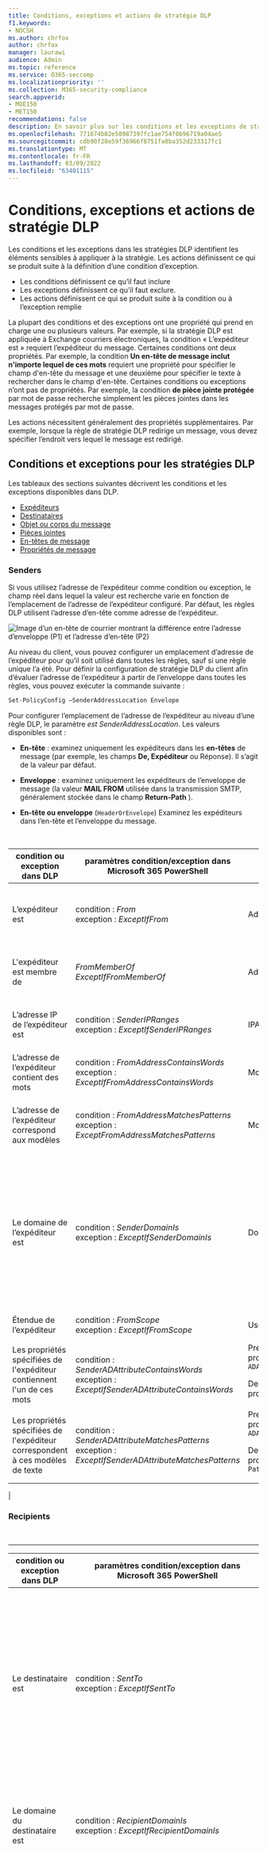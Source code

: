 ```yaml
---
title: Conditions, exceptions et actions de stratégie DLP
f1.keywords:
- NOCSH
ms.author: chrfox
author: chrfox
manager: laurawi
audience: Admin
ms.topic: reference
ms.service: O365-seccomp
ms.localizationpriority: ''
ms.collection: M365-security-compliance
search.appverid:
- MOE150
- MET150
recommendations: false
description: En savoir plus sur les conditions et les exceptions de stratégie dlp
ms.openlocfilehash: 771674b82e50987397fc1ae754f0b96719a04ae5
ms.sourcegitcommit: cdb90f28e59f36966f8751fa8ba352d233317fc1
ms.translationtype: MT
ms.contentlocale: fr-FR
ms.lasthandoff: 03/09/2022
ms.locfileid: "63401115"
---
```

# <a name="dlp-policy-conditions-exceptions-and-actions"></a>Conditions, exceptions et actions de stratégie DLP

Les conditions et les exceptions dans les stratégies DLP identifient les éléments sensibles à appliquer à la stratégie. Les actions définissent ce qui se produit suite à la définition d’une condition d’exception.

- Les conditions définissent ce qu’il faut inclure
- Les exceptions définissent ce qu’il faut exclure.
- Les actions définissent ce qui se produit suite à la condition ou à l’exception remplie

La plupart des conditions et des exceptions ont une propriété qui prend en charge une ou plusieurs valeurs. Par exemple, si la stratégie DLP est appliquée à Exchange courriers électroniques, la condition « L’expéditeur est » requiert l’expéditeur du message. Certaines conditions ont deux propriétés. Par exemple, la condition **Un en-tête de message inclut n'importe lequel de ces mots** requiert une propriété pour spécifier le champ d'en-tête du message et une deuxième pour spécifier le texte à rechercher dans le champ d'en-tête. Certaines conditions ou exceptions n’ont pas de propriétés. Par exemple, la condition **de pièce jointe protégée** par mot de passe recherche simplement les pièces jointes dans les messages protégés par mot de passe.

Les actions nécessitent généralement des propriétés supplémentaires. Par exemple, lorsque la règle de stratégie DLP redirige un message, vous devez spécifier l’endroit vers lequel le message est redirigé.
<!-- Some actions have multiple properties that are available or required. For example, when the rule adds a header field to the message header, you need to specify both the name and value of the header. When the rule adds a disclaimer to messages, you need to specify the disclaimer text, but you can also specify where to insert the text, or what to do if the disclaimer can't be added to the message. Typically, you can configure multiple actions in a rule, but some actions are exclusive. For example, one rule can't reject and redirect the same message.-->

## <a name="conditions-and-exceptions-for-dlp-policies"></a>Conditions et exceptions pour les stratégies DLP

Les tableaux des sections suivantes décrivent les conditions et les exceptions disponibles dans DLP.

- [Expéditeurs](#senders)
- [Destinataires](#recipients)
- [Objet ou corps du message](#message-subject-or-body)
- [Pièces jointes](#attachments)
- [En-têtes de message](#message-headers)
- [Propriétés de message](#message-properties)

### <a name="senders"></a>Senders

Si vous utilisez l’adresse de l’expéditeur comme condition ou exception, le champ réel dans lequel la valeur est recherche varie en fonction de l’emplacement de l’adresse de l’expéditeur configuré. Par défaut, les règles DLP utilisent l’adresse d’en-tête comme adresse de l’expéditeur.

![Image d’un en-tête de courrier montrant la différence entre l’adresse d’enveloppe (P1) et l’adresse d’en-tête (P2)](../media/dlp-conditions-exceptions-meetinginvite-callouts.png)

Au niveau du client, vous pouvez configurer un emplacement d’adresse de l’expéditeur pour qu’il soit utilisé dans toutes les règles, sauf si une règle unique l’a été. Pour définir la configuration de stratégie DLP du client afin d’évaluer l’adresse de l’expéditeur à partir de l’enveloppe dans toutes les règles, vous pouvez exécuter la commande suivante :

```PowerShell
Set-PolicyConfig –SenderAddressLocation Envelope
```

Pour configurer l’emplacement de l’adresse de l’expéditeur au niveau d’une règle DLP, le paramètre _est SenderAddressLocation_. Les valeurs disponibles sont :

- **En-tête** : examinez uniquement les expéditeurs dans les **en-têtes** de message (par exemple, les champs **De, Expéditeur** ou Réponse). Il s’agit de la valeur par défaut.

- **Enveloppe** : examinez uniquement les expéditeurs de l’enveloppe de message (la valeur **MAIL FROM** utilisée dans la transmission SMTP, généralement stockée dans le champ **Return-Path** ).

- **En-tête ou enveloppe** (`HeaderOrEnvelope`) Examinez les expéditeurs dans l’en-tête et l’enveloppe du message.
<br>

|condition ou exception dans DLP|paramètres condition/exception dans Microsoft 365 PowerShell|type de propriété|description|
|---|---|---|---|
|L’expéditeur est|condition : *From* <br/> exception : *ExceptIfFrom*|Adresses|Messages envoyés par les boîtes aux lettres, les utilisateurs de messagerie, les contacts de messagerie ou les groupes Microsoft 365 spécifiés dans l’organisation.|
|L'expéditeur est membre de |_FromMemberOf_ <br/> _ExceptIfFromMemberOf_|Adresses|Messages envoyés par un membre du groupe de distribution, du groupe de sécurité à messagerie ou du groupe Microsoft 365 spécifié.|
|L’adresse IP de l’expéditeur est|condition : *SenderIPRanges*<br/> exception : *ExceptIfSenderIPRanges*|IPAddressRanges|Messages dans lesquels l'adresse IP de l'expéditeur correspond à l'adresse IP spécifiée ou figure dans la plage d'adresses IP spécifiée.|
|L’adresse de l’expéditeur contient des mots|condition : *FromAddressContainsWords* <br/> exception : *ExceptIfFromAddressContainsWords*|Mots|Messages contenant les mots spécifiés dans l'adresse de l'expéditeur.|
|L’adresse de l’expéditeur correspond aux modèles|condition : *FromAddressMatchesPatterns* <br/> exception : *ExceptFromAddressMatchesPatterns*|Modèles|Messages dans lesquels l'adresse de messagerie de l'expéditeur contient des modèles de texte qui correspondent aux expressions régulières spécifiées.|
|Le domaine de l’expéditeur est|condition : *SenderDomainIs* <br/> exception : *ExceptIfSenderDomainIs*|DomainName|Messages dans lesquels le domaine de l'adresse de messagerie de l'expéditeur correspond à la valeur spécifiée. Si vous devez rechercher des domaines d’expéditeur qui  contiennent le domaine spécifié (par exemple, n’importe quel sous-domaine d’un domaine), utilisez la condition **Correspondances** d’adresse de l’expéditeur (*FromAddressMatchesPatterns*) et spécifiez le domaine à l’aide de la syntaxe : '\.domaincom\.$'.|
|Étendue de l’expéditeur|condition : *FromScope* <br/> exception : *ExceptIfFromScope*|UserScopeFrom|Messages envoyés par des expéditeurs internes ou externes.|
|Les propriétés spécifiées de l'expéditeur contiennent l'un de ces mots|condition : *SenderADAttributeContainsWords* <br/> exception : *ExceptIfSenderADAttributeContainsWords*|Première propriété : `ADAttribute` <p> Deuxième propriété : `Words`|Messages dans lesquels l'attribut Active Directory spécifié de l'expéditeur contient l'un des mots spécifiés.|
|Les propriétés spécifiées de l'expéditeur correspondent à ces modèles de texte|condition : *SenderADAttributeMatchesPatterns* <br/> exception : *ExceptIfSenderADAttributeMatchesPatterns*|Première propriété : `ADAttribute` <p> Deuxième propriété : `Patterns`|Messages dans lesquels l'attribut Active Directory spécifié de l'expéditeur contient des modèles de texte qui correspondent aux expressions régulières spécifiées.|
|

### <a name="recipients"></a>Recipients

<br>

****

|condition ou exception dans DLP|paramètres condition/exception dans Microsoft 365 PowerShell|type de propriété|description|
|---|---|---|---|
|Le destinataire est|condition : *SentTo* <br/> exception : *ExceptIfSentTo*|Adresses|Messages dans lequel l’un des destinataires est la boîte aux lettres, l’utilisateur de messagerie ou le contact de messagerie spécifié dans l’organisation. Les destinataires peuvent se trouver dans les champs **À**, **Cc** ou **Cci** du message.|
|Le domaine du destinataire est|condition : *RecipientDomainIs* <br/> exception : *ExceptIfRecipientDomainIs*|DomainName|Messages dans lequel le domaine de l’adresse e-mail du destinataire correspond à la valeur spécifiée.|
|L'adresse du destinataire contient les mots|condition : *AnyOfRecipientAddressContainsWords* <br/> exception : *ExceptIfAnyOfRecipientAddressContainsWords*|Mots|Messages contenant les mots spécifiés dans l'adresse du destinataire. <br/>**Remarque** : cette condition ne tient pas compte des messages qui sont envoyés aux adresses proxy du destinataire. Elle correspond uniquement aux messages qui sont envoyés à l’adresse de messagerie principale du destinataire.|
|L’adresse du destinataire correspond aux modèles|condition : *AnyOfRecipientAddressMatchesPatterns* <br/> exception : *ExceptIfAnyOfRecipientAddressMatchesPatterns*|Modèles|Messages dans lesquels l'adresse de messagerie du destinataire contient des modèles de texte qui correspondent aux expressions régulières spécifiées. <br/> **Remarque** : cette condition ne tient pas compte des messages qui sont envoyés aux adresses proxy du destinataire. Elle correspond uniquement aux messages qui sont envoyés à l’adresse de messagerie principale du destinataire.|
|Envoyé au membre de|condition : *SentToMemberOf* <br/> exception : *ExceptIfSentToMemberOf*|Adresses|Messages qui contiennent des destinataires membres du groupe de distribution spécifié, du groupe de sécurité à messagerie ou du groupe Microsoft 365 messagerie. Le groupe peut se trouver dans les champs **To**, **Cc** ou **Bcc** du message.|
|Les propriétés spécifiées de l'expéditeur contiennent l'un de ces mots |_RecipientADAttributeContainsWords_ <br/> _ExceptIfRecipientADAttributeContainsWords_|Première propriété : `ADAttribute` <p> Deuxième propriété : `Words`|Messages dans lesquels l'attribut Active Directory spécifié d'un destinataire contient certains mots spécifiés. <p> Notez que l'attribut **Country** requiert la valeur de code pays à deux lettres (par exemple, DE pour l'Allemagne).|
|Les propriétés spécifiées du destinataire correspondent à ces modèles de texte |_RecipientADAttributeMatchesPatterns_ <br/> _ExceptIfRecipientADAttributeMatchesPatterns_|Première propriété : `ADAttribute` <p> Deuxième propriété : `Patterns`|Messages dans lesquels l'attribut Active Directory spécifié d'un destinataire contient des modèles de texte qui correspondent à l'expression régulière spécifiée.|
|

### <a name="message-subject-or-body"></a>Objet ou corps du message

<br>

****

|condition ou exception dans DLP|paramètres condition/exception dans Microsoft 365 PowerShell|type de propriété|description|
|---|---|---|---|
|L’objet contient des mots ou des expressions|condition : *SubjectContainsWords* <br/> exception : *ExceptIf SubjectContainsWords*|Mots|Messages dans lesquels le champ Subject contient les mots spécifiés.|
|L’objet correspond aux modèles|condition : *SubjectMatchesPatterns* <br/> exception : *ExceptIf SubjectMatchesPatterns*|Modèles|Messages dans lequel le champ Objet contient des modèles de texte qui correspondent aux expressions régulières spécifiées.|
|Le contenu contient|condition : *ContentContainsSensitiveInformation* <br/> exception *ExceptIfContentContainsSensitiveInformation*|SensitiveInformationTypes|Messages ou documents qui contiennent des informations sensibles telles que définies par les stratégies de protection contre la perte de données (DLP).|
|Modèle de correspondances objet ou corps|condition : *SubjectOrBodyMatchesPatterns* <br/> exception : *ExceptIfSubjectOrBodyMatchesPatterns*|Modèles|Messages dans lequel le champ d’objet ou le corps du message contient des modèles de texte qui correspondent aux expressions régulières spécifiées.|
|L’objet ou le corps contient des mots|condition : *SubjectOrBodyContainsWords* <br/> exception : *ExceptIfSubjectOrBodyContainsWords*|Mots|Messages qui ont les mots spécifiés dans le champ d’objet ou le corps du message|
|

### <a name="attachments"></a>Attachments

<br>

****

|condition ou exception dans DLP|paramètres condition/exception dans Microsoft 365 PowerShell|type de propriété|description|
|---|---|---|---|
|La pièce jointe est protégée par mot de passe|condition : *DocumentIsPasswordProtected* <br/> exception : *ExceptIfDocumentIsPasswordProtected*|none|Messages dans lesquels une pièce jointe est protégée par mot de passe (et ne peut donc pas être analysée). La détection de mot de passe fonctionne uniquement Office documents, .zip fichiers et fichiers .7z.|
|L’extension de fichier de la pièce jointe est|condition : *ContentExtensionMatchesWords* <br/> exception : *ExceptIfContentExtensionMatchesWords*|Mots|Messages dans lesquels l'extension de fichier de la pièce jointe correspond à l'un des mots spécifiés.|
|Le contenu d’une pièce jointe n’a pas pu être analysé|condition : *DocumentIsUnsupported* <br/>exception : *ExceptIf DocumentIsUnsupported*|s/o|Messages dans lequel une pièce jointe n’est pas reconnue en Exchange Online.|
|Le contenu d’une pièce jointe n’a pas terminé l’analyse|condition : *ProcessingLimitExceeded* <br/> exception : *ExceptIfProcessingLimitExceeded*|s/o|Messages pour lesquels le moteur de règles n'a pas pu terminer l'analyse des pièces jointes. Vous pouvez utiliser cette condition pour créer des règles qui fonctionnent conjointement pour identifier et traiter les messages dont le contenu n'a pas pu être entièrement analysé.|
|Le nom du document contient des mots|condition : *DocumentNameMatchesWords* <br/> exception : *ExceptIfDocumentNameMatchesWords*|Mots|Messages dans lequel le nom de fichier d’une pièce jointe correspond à l’un des mots spécifiés.|
|Le nom du document correspond aux modèles|condition : *DocumentNameMatchesPatterns* <br/> exception : *ExceptIfDocumentNameMatchesPatterns*|Modèles|Messages dans lesquels le nom de fichier d'une pièce jointe contient des modèles de texte qui correspondent aux expressions régulières spécifiées.|
|La propriété du document est|condition : *ContentPropertyContainsWords* <br/> exception : *ExceptIfContentPropertyContainsWords*|Mots|Messages ou documents dans lequel l’extension de fichier d’une pièce jointe correspond à l’un des mots spécifiés.|
|La taille du document est égale ou supérieure à|condition : *DocumentSizeOver* <br/> exception : *ExceptIfDocumentSizeOver*|Size|Messages dans lesquels toutes les pièces jointes sont supérieures ou égales à la valeur spécifiée.|
|Un contenu de pièce jointe, quel qu’il soit, comprend l’un de ces mots|condition : *DocumentContainsWords* <br/> exception : *ExceptIfDocumentContainsWords*|`Words`|Messages dans lesquels une pièce jointe contient les mots spécifiés.|
|Le contenu des pièces jointes correspond à ces modèles de texte|condition : *DocumentMatchesPatterns* <br/> exception : *ExceptIfDocumentMatchesPatterns*|`Patterns`|Messages dans lesquels une pièce jointe contient des modèles de texte qui correspondent aux expressions régulières spécifiées.|
|

### <a name="message-headers"></a>En-têtes de message

<br>

****

|condition ou exception dans DLP|paramètres condition/exception dans Microsoft 365 PowerShell|type de propriété|description|
|---|---|---|---|
|L’en-tête contient des mots ou des expressions|condition : *HeaderContainsWords* <br/> exception : *ExceptIfHeaderContainsWords*|Hash Table|Les messages qui contiennent le champ d’en-tête spécifié et la valeur de ce champ d’en-tête contiennent les mots spécifiés.|
|L’en-tête correspond aux modèles|condition : *HeaderMatchesPatterns* <br/> exception : *ExceptIfHeaderMatchesPatterns*|Hash Table|Les messages qui contiennent le champ d’en-tête spécifié et la valeur de ce champ d’en-tête contiennent les expressions régulières spécifiées.|

### <a name="message-properties"></a>Propriétés de message

<br>

****

|condition ou exception dans DLP|paramètres condition/exception dans Microsoft 365 PowerShell|type de propriété|description|
|---|---|---|---|
|Avec importance|condition : *WithImportance* <br/> exception : *ExceptIfWithImportance*|Importance|Messages marqués avec le niveau d’importance spécifié.|
|Le jeu de caractères de contenu contient des mots|condition : *ContentCharacterSetContainsWords* <br/> *ExceptIfContentCharacterSetContainsWords*|CharacterSets|Messages qui contiennent l'un des noms de jeux de caractères spécifiés.|
|A remplacement de l’expéditeur|condition : *HasSenderOverride* <br/> exception : *ExceptIfHasSenderOverride*|s/o|Messages dans lesquels l'expéditeur a choisi de remplacer une stratégie de protection contre la perte de données (DLP). Pour plus d’informations sur les stratégies DLP, voir [En savoir plus sur la protection contre la perte de données](./dlp-learn-about-dlp.md)|
|Correspondances de type de message|condition : *MessageTypeMatches* <br/> exception : *ExceptIfMessageTypeMatches*|MessageType|Messages du type spécifié.|
|La taille du message est supérieure ou égale à|condition : *MessageSizeOver* <br/> exception : *ExceptIfMessageSizeOver*|`Size`|Messages dans lesquels la taille totale (message plus pièces jointes) est supérieure ou égale à la valeur spécifiée. **Remarque**: Les limites de taille des messages dans les boîtes aux lettres sont évaluées avant les règles de flux de messagerie. Si un message est trop volumineux pour une boîte aux lettres, il est refusé avant qu'une règle avec cette condition puisse agir sur le message.|
|

## <a name="actions-for-dlp-policies"></a>Actions pour les stratégies DLP

Ce tableau décrit les actions disponibles dans DLP.

<br>

****

|action dans DLP|paramètres d’action Microsoft 365 PowerShell|type de propriété|description|
|---|---|---|---|
|Définir l’en-tête|SetHeader|Première propriété : *nom de l’en-tête* </br> Deuxième propriété : *valeur d’en-tête*|Le paramètre SetHeader spécifie une action pour la règle DLP qui ajoute ou modifie un champ d’en-tête et une valeur dans l’en-tête du message. Ce paramètre utilise la syntaxe « HeaderName:HeaderValue ». Vous pouvez spécifier plusieurs paires nom/valeur d’en-tête séparées par des virgules|
|Supprimer l’en-tête|RemoveHeader|Première propriété : *MessageHeaderField*</br> Deuxième propriété : *String*|Le paramètre RemoveHeader spécifie une action pour la règle DLP qui supprime un champ d’en-tête de l’en-tête du message. Ce paramètre utilise la syntaxe « HeaderName » ou « HeaderName:HeaderValue ». Vous pouvez spécifier plusieurs noms d’en-tête ou paires nom/valeur d’en-tête séparés par des virgules|
|Rediriger le message vers des utilisateurs spécifiques|*RedirectMessageTo*|Adresses|Redirige le message vers les destinataires spécifiés. Le message n'est pas remis aux destinataires d'origine et aucune notification n'est envoyée à l'expéditeur ou aux destinataires d'origine.|
|Transmettre le message pour approbation au responsable de l’expéditeur|Modéré|Première propriété : *ModerateMessageByManager*</br> Deuxième propriété : *Boolean*|Le paramètre Moderate spécifie une action pour la règle DLP qui envoie le message électronique à un modérateur. Ce paramètre utilise la syntaxe : @{ModerateMessageByManager = <$true \|$false>;|
|Transmettre le message pour approbation à des approuveurs spécifiques|Modéré|Première propriété : *ModerateMessageByUser*</br>Deuxième propriété : *Addresses*|Le paramètre Moderate spécifie une action pour la règle DLP qui envoie le message électronique à un modérateur. Ce paramètre utilise la syntaxe : @{ ModerateMessageByUser = @(« emailaddress1 »,"emailaddress2 »,..."emailaddressN »)}|
|Ajouter un destinataire|AddRecipients|Première propriété : *Field*</br>Deuxième propriété : *Addresses*|Ajoute un ou plusieurs destinataires au champ À/Cc/Cci du message. Ce paramètre utilise la syntaxe : @{<AddToRecipients \|CopyTo \|BlindCopyTo> = « emailaddress"}|
|Ajouter le responsable de l’expéditeur en tant que destinataire|AddRecipients|Première propriété : *AddedManagerAction*</br>Deuxième propriété : *Field*|Ajoute le responsable de l’expéditeur au message en tant que type de destinataire spécifié (To, Cc, Bcc) ou redirige vers le responsable de l’expéditeur sans notification à l’expéditeur ou au destinataire. Cette action fonctionne uniquement si l'attribut Manager de l'expéditeur est défini dans Active Directory. Ce paramètre utilise la syntaxe : @{AddManagerAsRecipientType = « <To \|Cc \|Bcc>"}|
Prédépender l’objet|PrependSubject|String|Ajoute le texte spécifié au début du champ Subject du message. Envisagez d'utiliser un espace ou un signe deux-points (:) comme dernier caractère du texte spécifié pour le différencier du texte de l'objet d'origine.  </br>Pour empêcher l’ajout de la même chaîne aux messages qui contiennent déjà le texte dans l’objet (par exemple, les réponses), ajoutez l’exception « L’objet contient des mots » (ExceptIfSubjectContainsWords) à la règle.|
|Appliquer une clause d’exclusion de responsabilité HTML|ApplyHtmlDisclaimer|Première propriété : *Text*</br>Deuxième propriété : *Location*</br>Troisième propriété : *action de retour*|Applique la clause d’exclusion de responsabilité HTML spécifiée à l’emplacement requis du message.</br>Ce paramètre utilise la syntaxe : @{ Text = " ; Location = <Append \|Prepend>; FallbackAction = <Wrap \|Ignore \|Reject> }|
|Supprimer la chiffrement de messages Office 365 et la protection des droits|RemoveRMSTemplate|s/o|Supprime le chiffrement Office 365 appliqué à un e-mail|
|Remettre le message en quarantaine hébergé |_Quarantine_|s/o| Cette action est actuellement en **prévisualisation publique**. Au cours de cette phase, les e-mails mis en quarantaine par les stratégies DLP afficheront le type de stratégie ExchangeTransportRule.</br> Met le message en quarantaine dans EOP. Pour plus d’informations, voir [Messages électroniques mis en quarantaine dans EOP](/microsoft-365/security/office-365-security/quarantine-email-messages).|
|

<!--|Modify Subject|ModifySubject|PswsHashTable | Remove text from the subject line that matches a specific pattern and replace it with different text. See the example below. You can: </br>- **Replace** all matches in the subject with the replacement text </br>- **Append** to remove all matches in the subject and inserts the replacement text at the end of the subject. </br>- **Prepend** to remove all matches and inserts the replacement text at the beginning of the subject. See ModifySubject parameter in, /powershell/module/exchange/new-dlpcompliancerule|-->

